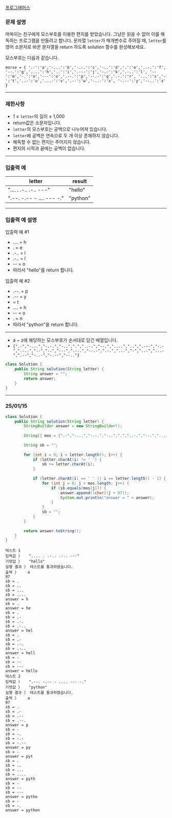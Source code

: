 [프로그래머스](https://school.programmers.co.kr/learn/courses/30/lessons/120838)

### **문제 설명**

머쓱이는 친구에게 모스부호를 이용한 편지를 받았습니다. 그냥은 읽을 수 없어 이를 해독하는 프로그램을 만들려고 합니다. 문자열 `letter`가 매개변수로 주어질 때, `letter`를 영어 소문자로 바꾼 문자열을 return 하도록 solution 함수를 완성해보세요.

모스부호는 다음과 같습니다.

`morse = {
'.-':'a','-...':'b','-.-.':'c','-..':'d','.':'e','..-.':'f',
'--.':'g','....':'h','..':'i','.---':'j','-.-':'k','.-..':'l',
'--':'m','-.':'n','---':'o','.--.':'p','--.-':'q','.-.':'r',
'...':'s','-':'t','..-':'u','...-':'v','.--':'w','-..-':'x',
'-.--':'y','--..':'z'
}`

---

### 제한사항

- 1 ≤ `letter`의 길이 ≤ 1,000
- return값은 소문자입니다.
- `letter`의 모스부호는 공백으로 나누어져 있습니다.
- `letter`에 공백은 연속으로 두 개 이상 존재하지 않습니다.
- 해독할 수 없는 편지는 주어지지 않습니다.
- 편지의 시작과 끝에는 공백이 없습니다.

---

### 입출력 예

| letter | result |
| --- | --- |
| ".... . .-.. .-.. ---" | "hello" |
| ".--. -.-- - .... --- -." | "python" |

---

### 입출력 예 설명

입출력 예 #1

- .... = h
- . = e
- .-.. = l
- .-.. = l
- -- = o
- 따라서 "hello"를 return 합니다.

입출력 예 #2

- .--. = p
- .-- = y
- = t
- .... = h
- -- = o
- . = n
- 따라서 "python"을 return 합니다.

---

- a ~ z에 해당하는 모스부호가 순서대로 담긴 배열입니다.
- `{".-","-...","-.-.","-..",".","..-.","--.","....","..",".---","-.-",".-..","--","-.","---",".--.","--.-",".-.","...","-","..-","...-",".--","-..-","-.--","--.."}`

```java
class Solution {
    public String solution(String letter) {
        String answer = "";
        return answer;
    }
}
```

---

### 25/01/15

```java
class Solution {
    public String solution(String letter) {
        StringBuilder answer = new StringBuilder();
        
        String[] mos = {".-","-...","-.-.","-..",".","..-.","--.","....","..",".---","-.-",".-..","--","-.","---",".--.","--.-",".-.","...","-","..-","...-",".--","-..-","-.--","--.."};
        
        String sb = "";
        
        for (int i = 0; i < letter.length(); i++) {
            if (letter.charAt(i) != ' ') {
                sb += letter.charAt(i);
            } 
            
            if (letter.charAt(i) == ' ' || i == letter.length() - 1) {
                for (int j = 0; j < mos.length; j++) {
                    if (sb.equals(mos[j])) {
                        answer.append((char)(j + 97));
                        System.out.println("answer = " + answer);
                    }    
                }
                sb = "";
            }            
        }
        
        return answer.toString();
    }
}

```

```
테스트 1
입력값 〉	".... . .-.. .-.. ---"
기댓값 〉	"hello"
실행 결과 〉	테스트를 통과하였습니다.
출력 〉	a
97
sb = .
sb = ..
sb = ...
sb = ....
answer = h
sb = .
answer = he
sb = .
sb = .-
sb = .-.
sb = .-..
answer = hel
sb = .
sb = .-
sb = .-.
sb = .-..
answer = hell
sb = -
sb = --
sb = ---
answer = hello
테스트 2
입력값 〉	".--. -.-- - .... --- -."
기댓값 〉	"python"
실행 결과 〉	테스트를 통과하였습니다.
출력 〉	a
97
sb = .
sb = .-
sb = .--
sb = .--.
answer = p
sb = -
sb = -.
sb = -.-
sb = -.--
answer = py
sb = -
answer = pyt
sb = .
sb = ..
sb = ...
sb = ....
answer = pyth
sb = -
sb = --
sb = ---
answer = pytho
sb = -
sb = -.
answer = python
```